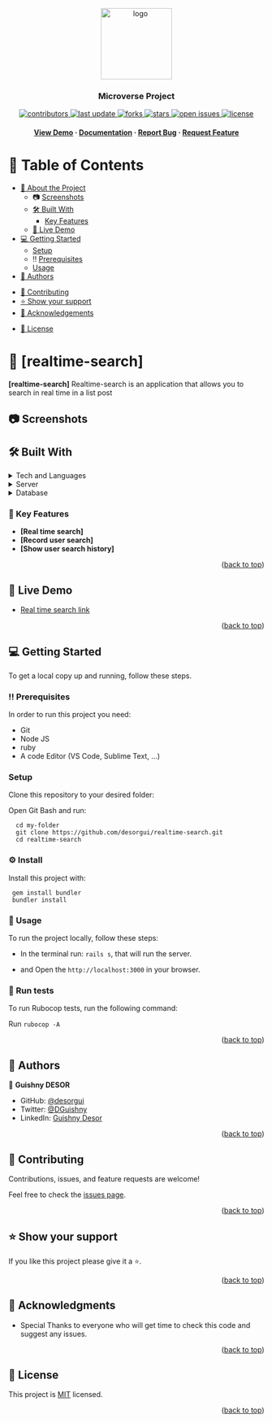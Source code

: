 <a name="readme-top"></a>

<div align="center">

  <img src="./murple_logo.png" alt="logo" width="140"  height="auto" />
  <br/>

  <h3><b>Microverse Project</b></h3>


  <!-- Badges -->
<p>
  <a href="https://github.com/desorgui/realtime-search/graphs/contributors">
    <img src="https://img.shields.io/github/contributors/desorgui/realtime-search" alt="contributors" />
  </a>
  <a href="">
    <img src="https://img.shields.io/github/last-commit/desorgui/realtime-search" alt="last update" />
  </a>
  <a href="https://github.com/desorgui/realtime-search/network/members">
    <img src="https://img.shields.io/github/forks/desorgui/realtime-search" alt="forks" />
  </a>
  <a href="https://github.com/desorgui/realtime-search/stargazers">
    <img src="https://img.shields.io/github/stars/desorgui/realtime-search" alt="stars" />
  </a>
  <a href="https://github.com/desorgui/realtime-search/issues/">
    <img src="https://img.shields.io/github/issues/desorgui/realtime-search" alt="open issues" />
  </a>
  <a href="https://github.com/desorgui/realtime-search/blob/main/MIT.md">
    <img src="https://img.shields.io/github/license/desorgui/realtime-search.svg" alt="license" />
  </a>
</p>
   
<h4>
    <a href="https://rails-6e4u.onrender.com/">View Demo</a>
  <span> · </span>
    <a href="https://github.com/desorgui/realtime-search">Documentation</a>
  <span> · </span>
    <a href="https://github.com/desorgui/realtime-search/issues/">Report Bug</a>
  <span> · </span>
    <a href="https://github.com/desorgui/realtime-search/issues/">Request Feature</a>
  </h4>

</div>

<!-- TABLE OF CONTENTS -->

# 📗 Table of Contents

- [📖 About the Project](#about-project)
  - :camera: [Screenshots](#screenshots)
  - [🛠 Built With](#built-with)
    <!-- - [Tech Stack](#tech-stack) -->
    - [Key Features](#key-features)
  - [🚀 Live Demo](#live-demo)
- [💻 Getting Started](#getting-started)
  - [Setup](#setup)
  - :bangbang: [Prerequisites](#prerequisites)
  <!-- - [Install](#install) -->
  - [Usage](#usage)
  <!-- - [Run tests](#run-tests) -->
  <!-- - [Deployment](#triangular_flag_on_post-deployment) -->
- [👥 Authors](#authors)
<!-- - [🔭 Future Features](#future-features) -->
- [🤝 Contributing](#contributing)
- [⭐️ Show your support](#support)
- [🙏 Acknowledgements](#acknowledgements)
<!-- - [Presentation Video](#presentation-video) -->
<!-- - [❓ FAQ](#faq) -->
- [📝 License](#license)

<!-- PROJECT DESCRIPTION -->

# 📖 [realtime-search] <a name="about-project"></a>

<!-- > Describe your project in 1 or 2 sentences. -->

**[realtime-search]** Realtime-search is an application that allows you to search in real time in a list post

## :camera: Screenshots <a name="screenshots"></a>

## 🛠 Built With <a name="built-with"></a>

<!-- ### :space_invader: Tech Stack <a name="tech-stack"></a> -->

<!-- > Describe the tech stack and include only the relevant sections that apply to your project. -->

<details>
  <summary>Tech and Languages</summary>
  <ul>
    <li><a href="https://www.w3schools.com/css/">CSS</a></li>
    <li><a href="https://www.javascript.com/">Javascript</a></li>
    <li><a href="https://www.ruby-lang.org/">Ruby</a></li>
    <li><a href="https://rubyonrails.org/">Ruby on Rails</a></li>
    <li><a href="https://www.postgresql.org/">Postgres</a></li>
    <li><a href="https://github.com/heartcombo/devise">Devise</a></li>
  </ul>
</details>

<details>
  <summary>Server</summary>
  <ul>
    <li><a href="https://rubyonrails.org/">Ruby on Rails</a></li>
  </ul>
</details>

<details>
<summary>Database</summary>
  <ul>
    <li><a href="https://www.postgresql.org/">PostgreSQL</a></li>
  </ul>
</details>

<!-- Features -->

### :dart: Key Features <a name="key-features"></a>

<!-- > Describe between 1-3 key features of the application. -->

- **[Real time search]**
- **[Record user search]**
- **[Show user search history]**
<!-- - **[key_feature_3]** -->

<p align="right">(<a href="#readme-top">back to top</a>)</p>

<!-- LIVE DEMO -->

## 🚀 Live Demo <a name="live-demo"></a>

- [Real time search link](https://rails-6e4u.onrender.com/)

<p align="right">(<a href="#readme-top">back to top</a>)</p>

<!-- GETTING STARTED -->

## 💻 Getting Started <a name="getting-started"></a>

<!-- > Describe how a new developer could make use of your project. -->

To get a local copy up and running, follow these steps.

### :bangbang: Prerequisites <a name="prerequisites"></a>

In order to run this project you need:

- Git
- Node JS
- ruby
- A code Editor (VS Code, Sublime Text, ...)

<!--
Example command:

```sh
 gem install rails
```
 -->

### Setup <a name="setup"></a>

Clone this repository to your desired folder:

Open Git Bash and run:

```
  cd my-folder
  git clone https://github.com/desorgui/realtime-search.git
  cd realtime-search
```

### :gear: Install <a name="install"></a>

Install this project with: 

<!--
Example command: -->

```
 gem install bundler
 bundler install
```

### :eyes: Usage <a name="usage"></a>

To run the project locally, follow these steps:

- In the terminal run: `rails s`, that will run the server.

- and Open the `http://localhost:3000` in your browser.
<!--
Example command:

```sh
  rails server
```
--->

 ### :test_tube: Run tests <a name="Test"></a>

To run Rubocop tests, run the following command:

<!--
Example command: -->

  Run `rubocop -A`

<p align="right">(<a href="#readme-top">back to top</a>)</p>

<!-- AUTHORS -->

## 👥 Authors <a name="authors"></a>

<!-- > Mention all of the collaborators of this project. -->

👤 **Guishny DESOR**

- GitHub: [@desorgui](https://github.com/desorgui)
- Twitter: [@DGuishny](https://twitter.com/DGuishny)
- LinkedIn: [Guishny Desor](https://www.linkedin.com/in/desorguishny)

<p align="right">(<a href="#readme-top">back to top</a>)</p>

## 🤝 Contributing <a name="contributing"></a>

Contributions, issues, and feature requests are welcome!

Feel free to check the [issues page](../../issues/).

<p align="right">(<a href="#readme-top">back to top</a>)</p>

<!-- SUPPORT -->

## ⭐️ Show your support <a name="support"></a>

<!-- > Write a message to encourage readers to support your project -->

If you like this project please give it a ⭐️.

<p align="right">(<a href="#readme-top">back to top</a>)</p>

<!-- ACKNOWLEDGEMENTS -->

## 🙏 Acknowledgments <a name="acknowledgements"></a>

- Special Thanks to everyone who will get time to check this code and suggest any issues.


<p align="right">(<a href="#readme-top">back to top</a>)</p>

## 📝 License <a name="license"></a>

This project is [MIT](./MIT.md) licensed.

<p align="right">(<a href="#readme-top">back to top</a>)</p>

